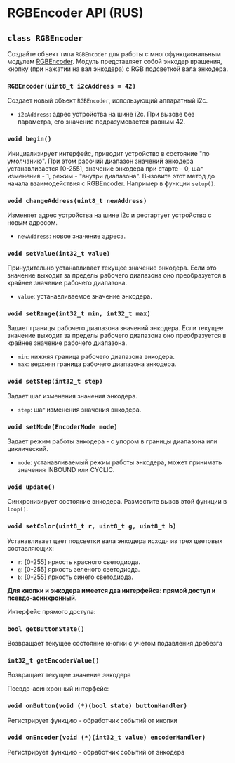 # RGBEncoder API (RUS)

## `class RGBEncoder`

Создайте объект типа `RGBEncoder` для работы с многофункциональным модулем [RGBEncoder](https://my.amperka.com/modules/RGBEncoder).
Модуль представляет собой энкодер вращения, кнопку (при нажатии на вал энкодера) с RGB подсветкой вала энкодера.

### `RGBEncoder(uint8_t i2cAddress = 42)`

Создает новый объект `RGBEncoder`, использующий аппаратный i2c.

- `i2cAddress`: адрес устройства на шине i2c. При вызове без параметра, его значение подразумевается равным 42.


### `void begin()`

Инициализирует интерфейс, приводит устройство в состояние "по умолчанию". При этом рабочий диапазон значений энкодера устанавливается [0-255], значение энкодера при старте - 0, шаг изменения - 1, режим - "внутри диапазона".
Вызовите этот метод до начала взаимодействия с RGBEncoder. Например в функции `setup()`.

### `void changeAddress(uint8_t newAddress)`

Изменяет адрес устройства на шине i2c и рестартует устройство с новым адресом.

- `newAddress`: новое значение адреса.

### `void setValue(int32_t value)`

Принудительно устанавливает текущее значение энкодера. Если это значение выходит за пределы рабочего диапазона оно преобразуется в крайнее значение рабочего диапазона.

- `value`: устанавливаемое значение энкодера. 

### `void setRange(int32_t min, int32_t max)`

Задает границы рабочего диапазона значений энкодера. Если текущее значение выходит за пределы рабочего диапазона оно преобразуется в крайнее значение рабочего диапазона.

- `min`: нижняя граница рабочего диапазона энкодера. 
- `max`: верхняя граница рабочего диапазона энкодера. 

### `void setStep(int32_t step)`

Задает шаг изменения значения энкодера.

- `step`: шаг изменения значения энкодера. 

### `void setMode(EncoderMode mode)`

Задает режим работы энкодера - с упором в границы диапазона или циклический.

- `mode`: устанавливаемый режим работы энкодера, может принимать значения INBOUND или CYCLIC. 

### `void update()`

Синхронизирует состояние энкодера. Разместите вызов этой функции в `loop()`.

### `void setColor(uint8_t r, uint8_t g, uint8_t b)`

Устанавливает цвет подсветки вала энкодера исходя из трех цветовых составляющих:

- `r`: [0-255] яркость красного светодиода.
- `g`: [0-255] яркость зеленого светодиода.
- `b`: [0-255] яркость синего светодиода.



**Для кнопки и энкодера имеется два интерфейса: прямой доступ и псевдо-асинхронный.**

Интерфейс прямого доступа:

### `bool getButtonState()`

Возвращает текущее состояние кнопки с учетом подавления дребезга

### `int32_t getEncoderValue()`

Возвращает текущее значение энкодера

Псевдо-асинхронный интерфейс:

### `void onButton(void (*)(bool state) buttonHandler)`

Регистрирует функцию - обработчик событий от кнопки

### `void onEncoder(void (*)(int32_t value) encoderHandler)`

Регистрирует функцию - обработчик событий от энкодера
